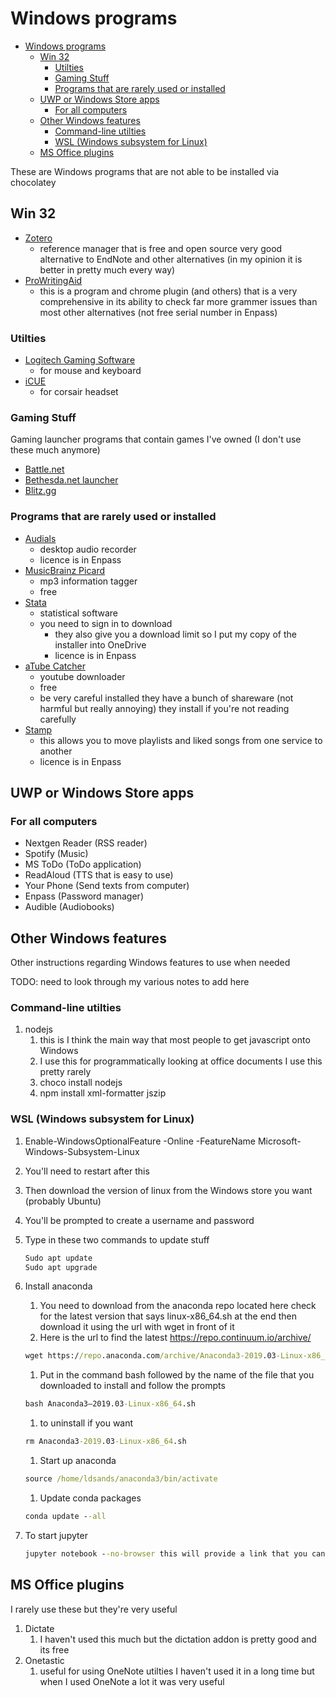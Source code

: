 # Windows programs

- [Windows programs](#windows-programs)
    - [Win 32](#win-32)
        - [Utilties](#utilties)
        - [Gaming Stuff](#gaming-stuff)
        - [Programs that are rarely used or installed](#programs-that-are-rarely-used-or-installed)
    - [UWP or Windows Store apps](#uwp-or-windows-store-apps)
        - [For all computers](#for-all-computers)
    - [Other Windows features](#other-windows-features)
        - [Command-line utilties](#command-line-utilties)
        - [WSL (Windows subsystem for Linux)](#wsl-windows-subsystem-for-linux)
    - [MS Office plugins](#ms-office-plugins)

These are Windows programs that are not able to be installed via chocolatey

## Win 32

- [Zotero](https://www.zotero.org/)
    - reference manager that is free and open source very good alternative to EndNote and other alternatives (in my opinion it is better in pretty much every way)
- [ProWritingAid](https://prowritingaid.com/)
    - this is a program and chrome plugin (and others) that is a very comprehensive in its ability to check far more grammer issues than most other alternatives (not free serial number in Enpass)

### Utilties

- [Logitech Gaming Software](https://www.logitechg.com/en-us/innovation/g-hub.html)
    - for mouse and keyboard
- [iCUE](https://www.corsair.com/us/en/icue)
    - for corsair headset

### Gaming Stuff

Gaming launcher programs that contain games I've owned (I don't use these much anymore)

- [Battle.net](https://www.blizzard.com/en-us/apps/battle.net/desktop)
- [Bethesda.net launcher](https://bethesda.net/en/game/bethesda-launcher)
- [Blitz.gg](https://blitz.gg/)

### Programs that are rarely used or installed

- [Audials](https://audials.com/en)
    - desktop audio recorder
    - licence is in Enpass
- [MusicBrainz Picard](https://picard.musicbrainz.org/) 
    - mp3 information tagger
    - free
- [Stata](https://www.stata.com/)
    - statistical software
    - you need to sign in to download
        - they also give you a download limit so I put my copy of the installer into OneDrive
        - licence is in Enpass
- [aTube Catcher](https://www.atube.me/)
    - youtube downloader
    - free
    - be very careful installed they have a bunch of shareware (not harmful but really annoying) they install if you're not reading carefully
- [Stamp](https://freeyourmusic.com/)
    - this allows you to move playlists and liked songs from one service to another
    - licence is in Enpass

## UWP or Windows Store apps

### For all computers

- Nextgen Reader (RSS reader)
- Spotify (Music)
- MS ToDo (ToDo application)
- ReadAloud (TTS that is easy to use)
- Your Phone (Send texts from computer)
- Enpass (Password manager)
- Audible (Audiobooks)

## Other Windows features

Other instructions regarding Windows features to use when needed

TODO: need to look through my various notes to add here

### Command-line utilties

1. nodejs
    1. this is I think the main way that most people to get javascript onto Windows
    1. I use this for programmatically looking at office documents I use this pretty rarely
    1. choco install nodejs
    1. npm install xml-formatter jszip

### WSL (Windows subsystem for Linux)

1. Enable-WindowsOptionalFeature -Online -FeatureName Microsoft-Windows-Subsystem-Linux
1. You'll need to restart after this
1. Then download the version of linux from the Windows store you want (probably Ubuntu)
1. You'll be prompted to create a username and password
1. Type in these two commands to update stuff

    ```cmd
    Sudo apt update
    Sudo apt upgrade
    ```

1. Install anaconda
    1. You need to download from the anaconda repo located here check for the latest version that says linux-x86_64.sh at the end then download it using the url with wget in front of it
    1. Here is the url to find the latest https://repo.continuum.io/archive/

    ```cmd
    wget https://repo.anaconda.com/archive/Anaconda3-2019.03-Linux-x86_64.sh
    ```

    1. Put in the command bash followed by the name of the file that you downloaded to install and follow the prompts
    
    ```cmd
    bash Anaconda3–2019.03-Linux-x86_64.sh
    ```

    1. to uninstall if you want

    ```cmd
    rm Anaconda3-2019.03-Linux-x86_64.sh
    ```

    1. Start up anaconda

    ```cmd
    source /home/ldsands/anaconda3/bin/activate
    ```

    1. Update conda packages

    ```cmd
    conda update --all
    ```

1. To start jupyter

    ```cmd
    jupyter notebook --no-browser this will provide a link that you can put into your browser
    ```

## MS Office plugins

I rarely use these but they're very useful

1. Dictate
    1. I haven't used this much but the dictation addon is pretty good and its free
1. Onetastic
    1. useful for using OneNote utilties I haven't used it in a long time but when I used OneNote a lot it was very useful
